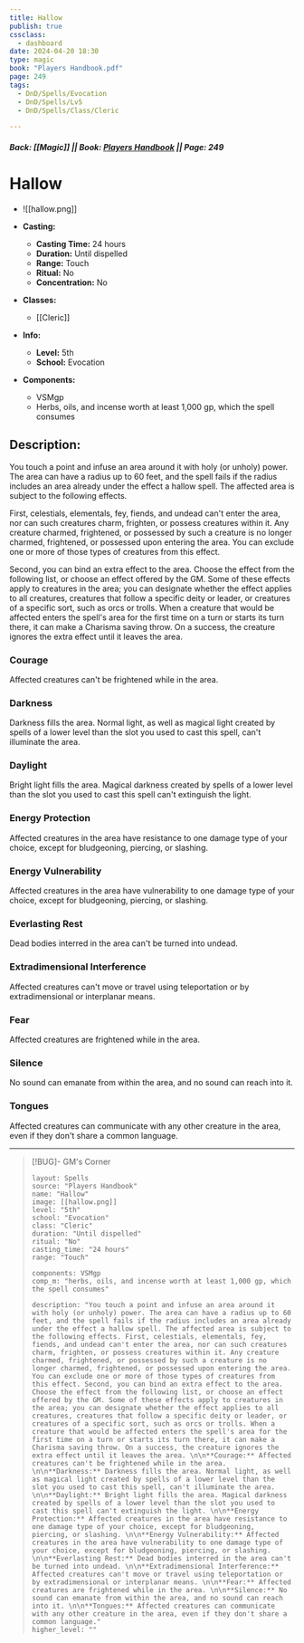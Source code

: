 ```yaml
---
title: Hallow
publish: true
cssclass:
  - dashboard
date: 2024-04-20 18:30
type: magic
book: "Players Handbook.pdf"
page: 249
tags:
  - DnD/Spells/Evocation
  - DnD/Spells/Lv5
  - DnD/Spells/Class/Cleric

---
```


##### Back: [[Magic]] || Book: [Players Handbook](https://drive.google.com/drive/folders/1O5bhpYizcIT5xxAoLOuzCRht_PVS7VSG?usp=sharing) || Page: 249

# Hallow
- ![[hallow.png]]
- **Casting:**
    - **Casting Time:** 24 hours
    - **Duration:** Until dispelled
    - **Range:** Touch
    - **Ritual:** No
    - **Concentration:** No
- **Classes:**
    - [[Cleric]]

- **Info:**
    - **Level:** 5th
    - **School:** Evocation
- **Components:**
    - VSMgp
    - Herbs, oils, and incense worth at least 1,000 gp, which the spell consumes

## Description:
You touch a point and infuse an area around it with holy (or unholy) power. The area can have a radius up to 60 feet, and the spell fails if the radius includes an area already under the effect a hallow spell. The affected area is subject to the following effects. 

First, celestials, elementals, fey, fiends, and undead can't enter the area, nor can such creatures charm, frighten, or possess creatures within it. Any creature charmed, frightened, or possessed by such a creature is no longer charmed, frightened, or possessed upon entering the area. You can exclude one or more of those types of creatures from this effect. 

Second, you can bind an extra effect to the area. Choose the effect from the following list, or choose an effect offered by the GM. Some of these effects apply to creatures in the area; you can designate whether the effect applies to all creatures, creatures that follow a specific deity or leader, or creatures of a specific sort, such as orcs or trolls. When a creature that would be affected enters the spell's area for the first time on a turn or starts its turn there, it can make a Charisma saving throw. On a success, the creature ignores the extra effect until it leaves the area. 

### Courage 
Affected creatures can't be frightened while in the area. 

### Darkness
Darkness fills the area. Normal light, as well as magical light created by spells of a lower level than the slot you used to cast this spell, can't illuminate the area. 

### Daylight
Bright light fills the area. Magical darkness created by spells of a lower level than the slot you used to cast this spell can't extinguish the light. 

### Energy Protection
Affected creatures in the area have resistance to one damage type of your choice, except for bludgeoning, piercing, or slashing. 

### Energy Vulnerability
Affected creatures in the area have vulnerability to one damage type of your choice, except for bludgeoning, piercing, or slashing. 

### Everlasting Rest
Dead bodies interred in the area can't be turned into undead. 

### Extradimensional Interference
Affected creatures can't move or travel using teleportation or by extradimensional or interplanar means. 

### Fear
Affected creatures are frightened while in the area. 

### Silence
No sound can emanate from within the area, and no sound can reach into it. 

### Tongues
Affected creatures can communicate with any other creature in the area, even if they don't share a common language.



---

> [!BUG]- GM's Corner
>
> ```statblock
> layout: Spells
> source: "Players Handbook"
> name: "Hallow"
> image: [[hallow.png]]
> level: "5th"
> school: "Evocation"
> class: "Cleric"
> duration: "Until dispelled"
> ritual: "No"
> casting_time: "24 hours"
> range: "Touch"
>
> components: VSMgp
> comp_m: "herbs, oils, and incense worth at least 1,000 gp, which the spell consumes"
>
> description: "You touch a point and infuse an area around it with holy (or unholy) power. The area can have a radius up to 60 feet, and the spell fails if the radius includes an area already under the effect a hallow spell. The affected area is subject to the following effects. First, celestials, elementals, fey, fiends, and undead can't enter the area, nor can such creatures charm, frighten, or possess creatures within it. Any creature charmed, frightened, or possessed by such a creature is no longer charmed, frightened, or possessed upon entering the area. You can exclude one or more of those types of creatures from this effect. Second, you can bind an extra effect to the area. Choose the effect from the following list, or choose an effect offered by the GM. Some of these effects apply to creatures in the area; you can designate whether the effect applies to all creatures, creatures that follow a specific deity or leader, or creatures of a specific sort, such as orcs or trolls. When a creature that would be affected enters the spell's area for the first time on a turn or starts its turn there, it can make a Charisma saving throw. On a success, the creature ignores the extra effect until it leaves the area. \n\n**Courage:** Affected creatures can't be frightened while in the area. \n\n**Darkness:** Darkness fills the area. Normal light, as well as magical light created by spells of a lower level than the slot you used to cast this spell, can't illuminate the area. \n\n**Daylight:** Bright light fills the area. Magical darkness created by spells of a lower level than the slot you used to cast this spell can't extinguish the light. \n\n**Energy Protection:** Affected creatures in the area have resistance to one damage type of your choice, except for bludgeoning, piercing, or slashing. \n\n**Energy Vulnerability:** Affected creatures in the area have vulnerability to one damage type of your choice, except for bludgeoning, piercing, or slashing. \n\n**Everlasting Rest:** Dead bodies interred in the area can't be turned into undead. \n\n**Extradimensional Interference:** Affected creatures can't move or travel using teleportation or by extradimensional or interplanar means. \n\n**Fear:** Affected creatures are frightened while in the area. \n\n**Silence:** No sound can emanate from within the area, and no sound can reach into it. \n\n**Tongues:** Affected creatures can communicate with any other creature in the area, even if they don't share a common language."
> higher_level: ""
> ```
